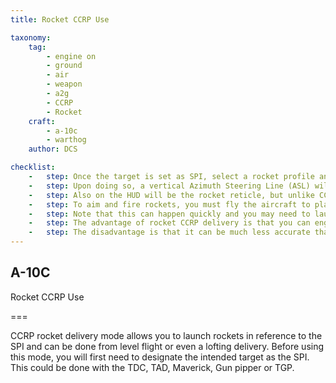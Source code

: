 ```yaml
---
title: Rocket CCRP Use 

taxonomy:
    tag:
        - engine on
        - ground
        - air
        - weapon
        - a2g
        - CCRP
        - Rocket
    craft:
        - a-10c
        - warthog
    author: DCS

checklist:
    -   step: Once the target is set as SPI, select a rocket profile and set the master mode to CCRP. 
    -   step: Upon doing so, a vertical Azimuth Steering Line (ASL) will be drawn on the HUD along the heading to the SPI. A short distance from the top of the ASL is a small circle with a dot inside called the Solution Cue. 
    -   step: Also on the HUD will be the rocket reticle, but unlike CCIP mode, there will be no range numeric or analog bar.
    -   step: To aim and fire rockets, you must fly the aircraft to place the rocket reticle pipper inside the small Solution Cue.  In doing so, you align the aircraft along the proper heading and attitude to launch rockets for impact at the SPI location. 
    -   step: Note that this can happen quickly and you may need to launch several rockets in a short time before you can no longer keep the pipper in the Solution Cue. 
    -   step: The advantage of rocket CCRP delivery is that you can engage from further way while in level flight or even pitched-up to loft rockets.  
    -   step: The disadvantage is that it can be much less accurate than CCIP delivery.  You would generally use CCRP mode against a heavily defended target in order to suppress it
---
```


## A-10C 
Rocket CCRP Use 

===

CCRP rocket delivery mode allows you to launch rockets in reference to the SPI and can be done from level flight or even a lofting delivery.  Before using this mode, you will first need to designate the intended target as the SPI.  This could be done with the TDC, TAD, Maverick, Gun pipper or TGP. 
